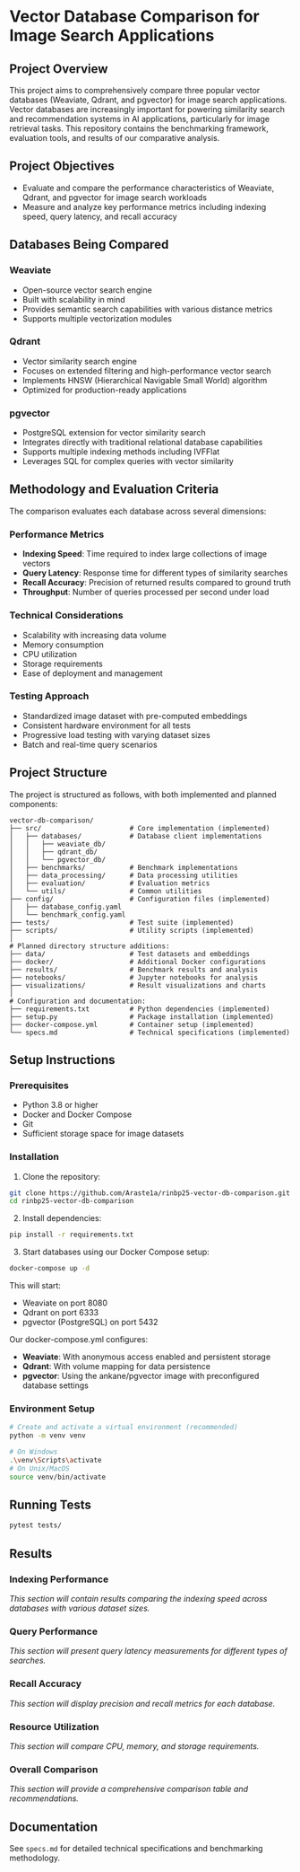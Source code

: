 # Vector Database Comparison for Image Search Applications

## Project Overview

This project aims to comprehensively compare three popular vector databases (Weaviate, Qdrant, and pgvector) for image search applications. Vector databases are increasingly important for powering similarity search and recommendation systems in AI applications, particularly for image retrieval tasks. This repository contains the benchmarking framework, evaluation tools, and results of our comparative analysis.

## Project Objectives

- Evaluate and compare the performance characteristics of Weaviate, Qdrant, and pgvector for image search workloads
- Measure and analyze key performance metrics including indexing speed, query latency, and recall accuracy

## Databases Being Compared

### Weaviate
- Open-source vector search engine
- Built with scalability in mind
- Provides semantic search capabilities with various distance metrics
- Supports multiple vectorization modules

### Qdrant
- Vector similarity search engine
- Focuses on extended filtering and high-performance vector search
- Implements HNSW (Hierarchical Navigable Small World) algorithm
- Optimized for production-ready applications

### pgvector
- PostgreSQL extension for vector similarity search
- Integrates directly with traditional relational database capabilities
- Supports multiple indexing methods including IVFFlat
- Leverages SQL for complex queries with vector similarity

## Methodology and Evaluation Criteria

The comparison evaluates each database across several dimensions:

### Performance Metrics
- **Indexing Speed**: Time required to index large collections of image vectors
- **Query Latency**: Response time for different types of similarity searches
- **Recall Accuracy**: Precision of returned results compared to ground truth
- **Throughput**: Number of queries processed per second under load

### Technical Considerations
- Scalability with increasing data volume
- Memory consumption
- CPU utilization
- Storage requirements
- Ease of deployment and management

### Testing Approach
- Standardized image dataset with pre-computed embeddings
- Consistent hardware environment for all tests
- Progressive load testing with varying dataset sizes
- Batch and real-time query scenarios
## Project Structure

The project is structured as follows, with both implemented and planned components:

```plaintext
vector-db-comparison/
├── src/                      # Core implementation (implemented)
│   ├── databases/            # Database client implementations
│   │   ├── weaviate_db/
│   │   ├── qdrant_db/
│   │   └── pgvector_db/
│   ├── benchmarks/           # Benchmark implementations
│   ├── data_processing/      # Data processing utilities
│   ├── evaluation/           # Evaluation metrics
│   └── utils/                # Common utilities
├── config/                   # Configuration files (implemented)
│   ├── database_config.yaml
│   └── benchmark_config.yaml
├── tests/                    # Test suite (implemented)
├── scripts/                  # Utility scripts (implemented)
│
# Planned directory structure additions:
├── data/                     # Test datasets and embeddings
├── docker/                   # Additional Docker configurations
├── results/                  # Benchmark results and analysis
├── notebooks/                # Jupyter notebooks for analysis
├── visualizations/           # Result visualizations and charts
│
# Configuration and documentation:
├── requirements.txt          # Python dependencies (implemented)
├── setup.py                  # Package installation (implemented)
├── docker-compose.yml        # Container setup (implemented)
└── specs.md                  # Technical specifications (implemented)
```
## Setup Instructions

### Prerequisites
- Python 3.8 or higher
- Docker and Docker Compose
- Git
- Sufficient storage space for image datasets

### Installation

1. Clone the repository:
```bash
git clone https://github.com/Araste1a/rinbp25-vector-db-comparison.git
cd rinbp25-vector-db-comparison
```

2. Install dependencies:
```bash
pip install -r requirements.txt
```

3. Start databases using our Docker Compose setup:
```bash
docker-compose up -d
```

This will start:
- Weaviate on port 8080
- Qdrant on port 6333
- pgvector (PostgreSQL) on port 5432

Our docker-compose.yml configures:
  - **Weaviate**: With anonymous access enabled and persistent storage
  - **Qdrant**: With volume mapping for data persistence
  - **pgvector**: Using the ankane/pgvector image with preconfigured database settings

### Environment Setup
```bash
# Create and activate a virtual environment (recommended)
python -m venv venv

# On Windows
.\venv\Scripts\activate
# On Unix/MacOS
source venv/bin/activate
```

## Running Tests
```bash
pytest tests/
```

## Results

### Indexing Performance
*This section will contain results comparing the indexing speed across databases with various dataset sizes.*

### Query Performance
*This section will present query latency measurements for different types of searches.*

### Recall Accuracy
*This section will display precision and recall metrics for each database.*

### Resource Utilization
*This section will compare CPU, memory, and storage requirements.*

### Overall Comparison
*This section will provide a comprehensive comparison table and recommendations.*

## Documentation
See `specs.md` for detailed technical specifications and benchmarking methodology.


